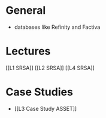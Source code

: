 # General
- databases like Refinity and Factiva
# Lectures
[[L1 SRSA]]
[[L2 SRSA]]
[[L4 SRSA]]

# Case Studies
- [[L3 Case Study ASSET]]

